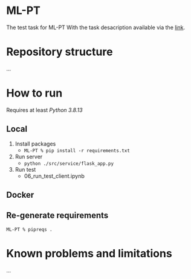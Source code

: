 # ML-PT
The test task for ML-PT With the task desacription available via the [link](https://heyiamsasha.notion.site/ML-PT-0bc4ce5012604ed397f040a1bdc29858).

# Repository structure
...

# How to run
Requires at least *Python 3.8.13*

## Local

1. Install packages
    * ``ML-PT % pip install -r requirements.txt``
2. Run server
    * ``python ./src/service/flask_app.py``
3. Run test
    * 06_run_test_client.ipynb

## Docker

## Re-generate requirements
``ML-PT % pipreqs .``

# Known problems and limitations
...
